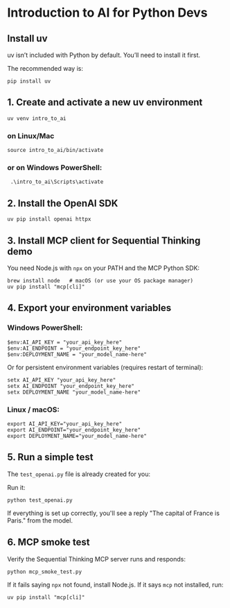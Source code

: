 # Introduction to AI for Python Devs 

## Install uv

uv isn’t included with Python by default. You’ll need to install it first.

The recommended way is:
```
pip install uv
```
## 1. Create and activate a new uv environment
```
uv venv intro_to_ai
```

### on Linux/Mac
```
source intro_to_ai/bin/activate   
```

### or on Windows PowerShell:
```
 .\intro_to_ai\Scripts\activate
```

## 2. Install the OpenAI SDK
```
uv pip install openai httpx
```

## 3. Install MCP client for Sequential Thinking demo

You need Node.js with `npx` on your PATH and the MCP Python SDK:
```
brew install node   # macOS (or use your OS package manager)
uv pip install "mcp[cli]"
```

## 4. Export your environment variables

### Windows PowerShell:
```
$env:AI_API_KEY = "your_api_key_here"
$env:AI_ENDPOINT = "your_endpoint_key_here"
$env:DEPLOYMENT_NAME = "your_model_name-here"
```

Or for persistent environment variables (requires restart of terminal):
```
setx AI_API_KEY "your_api_key_here"
setx AI_ENDPOINT "your_endpoint_key_here"
setx DEPLOYMENT_NAME "your_model_name-here"
```

### Linux / macOS:
```
export AI_API_KEY="your_api_key_here"
export AI_ENDPOINT="your_endpoint_key_here"
export DEPLOYMENT_NAME="your_model_name-here"
```

## 5. Run a simple test

The `test_openai.py` file is already created for you:

Run it:
```
python test_openai.py
```

If everything is set up correctly, you'll see a reply "The capital of France is Paris." from the model.

## 6. MCP smoke test

Verify the Sequential Thinking MCP server runs and responds:
```
python mcp_smoke_test.py
```
If it fails saying `npx` not found, install Node.js. If it says `mcp` not installed, run:
```
uv pip install "mcp[cli]"
```


